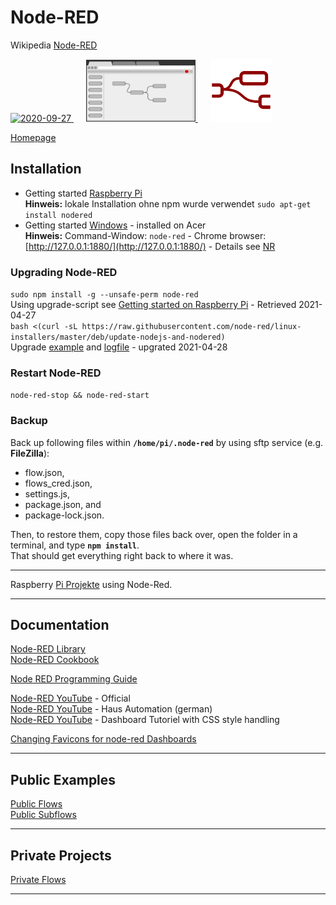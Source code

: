 # Node-RED
Wikipedia [Node-RED ](https://de.wikipedia.org/wiki/Node-RED)  

<a href="https://nodered.org/">
<img width="100" alt="2020-09-27" src="https://nodered.org/about/resources/media/node-red-icon-2.png"> 
</a> &nbsp;&nbsp;&nbsp;&nbsp;
<a href="https://nodered.org/">
<img width="175" alt="2020-10-25" src="images/node-red_browser-picto.png"> 
</a> &nbsp;&nbsp;&nbsp;&nbsp;
<a href="https://nodered.org/">
<img width="100" alt="2020-11-23" src="images/Node-RED_Favicon_default.png"> 
</a>  

[Homepage](https://nodered.org/)

## Installation
* Getting started [Raspberry Pi](https://nodered.org/docs/getting-started/raspberrypi)  
  **Hinweis:** lokale Installation ohne npm wurde verwendet ```sudo apt-get install nodered```
* Getting started [Windows](https://nodered.org/docs/getting-started/windows#running-on-windows) - installed on Acer  
  **Hinweis:** Command-Window: ```node-red```  - Chrome browser: [http://127.0.0.1:1880/](http://127.0.0.1:1880/) - Details see [NR](https://github.com/griemide/NR/)

### Upgrading Node-RED
```sudo npm install -g --unsafe-perm node-red```  
Using upgrade-script see [Getting started on Raspberry Pi](https://nodered.org/docs/getting-started/raspberrypi) - Retrieved 2021-04-27  
```bash <(curl -sL https://raw.githubusercontent.com/node-red/linux-installers/master/deb/update-nodejs-and-nodered)```  
Upgrade [example](images/Node.RED_Upgrade.jpg) and [logfile](images/nodered-install.log) - upgrated 2021-04-28  


### Restart Node-RED
```node-red-stop && node-red-start```

### Backup
Back up following files within **```/home/pi/.node-red```** by using sftp service (e.g. **FileZilla**):  
* flow.json, 
* flows_cred.json,
* settings.js, 
* package.json, and 
* package-lock.json.

Then, to restore them, copy those files back over, open the folder in a terminal, and type **```npm install```**.   
That should get everything right back to where it was.  

---
Raspberry [Pi Projekte](https://github.com/griemide/RPi) using Node-Red.

---

## Documentation

[Node-RED Library](https://flows.nodered.org/)  
[Node-RED Cookbook](https://cookbook.nodered.org/)  

[Node RED Programming Guide](http://noderedguide.com/)

[Node-RED YouTube](https://www.youtube.com/channel/UCQaB8NXBEPod7Ab8PPCLLAA) - Official  
[Node-RED YouTube](https://www.youtube.com/watch?v=ktGprvHi5jU&t=59s) - Haus Automation (german)  
[Node-RED YouTube](https://www.youtube.com/watch?v=wX1_6W2GmNI) - Dashboard Tutoriel with CSS style handling  

[Changing Favicons for node-red Dashboards](https://gist.github.com/mohnen/6923d5eb2e4547bb7e5bd90546d2ee80)

---
## Public Examples
[Public Flows](flows/readme.md)  
[Public Subflows](subflows/readme.md)  

---
## Private Projects
[Private Flows](https://github.com/griemide/NR/)  

---
[]()  
[]()  
[]()  
